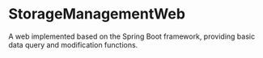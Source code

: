# StorageManagementWeb
A web implemented based on the Spring Boot framework, providing basic data query and modification functions.
